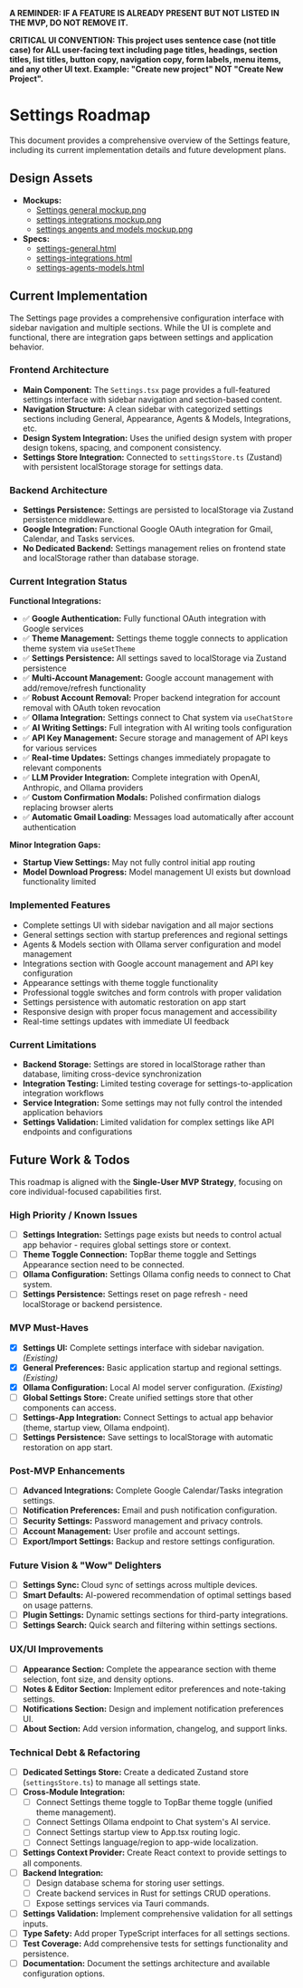 **A REMINDER: IF A FEATURE IS ALREADY PRESENT BUT NOT LISTED IN THE MVP, DO NOT REMOVE IT.**

**CRITICAL UI CONVENTION: This project uses sentence case (not title case) for ALL user-facing text including page titles, headings, section titles, list titles, button copy, navigation copy, form labels, menu items, and any other UI text. Example: "Create new project" NOT "Create New Project".**

# Settings Roadmap

This document provides a comprehensive overview of the Settings feature, including its current implementation details and future development plans.

## Design Assets

- **Mockups:** 
  - [Settings general mockup.png](../../design/mockups/Settings%20general%20mockup.png)
  - [settings integrations mockup.png](../../design/mockups/settings%20integrations%20mockup.png)
  - [settings angents and models mockup.png](../../design/mockups/settings%20angents%20and%20models%20mockup.png)
- **Specs:**
  - [settings-general.html](../../design/specs/settings-general.html)
  - [settings-integrations.html](../../design/specs/settings-integrations.html)
  - [settings-agents-models.html](../../design/specs/settings-agents-models.html)

## Current Implementation

The Settings page provides a comprehensive configuration interface with sidebar navigation and multiple sections. While the UI is complete and functional, there are integration gaps between settings and application behavior.

### Frontend Architecture

- **Main Component:** The `Settings.tsx` page provides a full-featured settings interface with sidebar navigation and section-based content.
- **Navigation Structure:** A clean sidebar with categorized settings sections including General, Appearance, Agents & Models, Integrations, etc.
- **Design System Integration:** Uses the unified design system with proper design tokens, spacing, and component consistency.
- **Settings Store Integration:** Connected to `settingsStore.ts` (Zustand) with persistent localStorage storage for settings data.

### Backend Architecture

- **Settings Persistence:** Settings are persisted to localStorage via Zustand persistence middleware.
- **Google Integration:** Functional Google OAuth integration for Gmail, Calendar, and Tasks services.
- **No Dedicated Backend:** Settings management relies on frontend state and localStorage rather than database storage.

### Current Integration Status

**Functional Integrations:**
- ✅ **Google Authentication:** Fully functional OAuth integration with Google services
- ✅ **Theme Management:** Settings theme toggle connects to application theme system via `useSetTheme`
- ✅ **Settings Persistence:** All settings saved to localStorage via Zustand persistence
- ✅ **Multi-Account Management:** Google account management with add/remove/refresh functionality
- ✅ **Robust Account Removal:** Proper backend integration for account removal with OAuth token revocation
- ✅ **Ollama Integration:** Settings connect to Chat system via `useChatStore`
- ✅ **AI Writing Settings:** Full integration with AI writing tools configuration
- ✅ **API Key Management:** Secure storage and management of API keys for various services
- ✅ **Real-time Updates:** Settings changes immediately propagate to relevant components
- ✅ **LLM Provider Integration:** Complete integration with OpenAI, Anthropic, and Ollama providers
- ✅ **Custom Confirmation Modals:** Polished confirmation dialogs replacing browser alerts
- ✅ **Automatic Gmail Loading:** Messages load automatically after account authentication

**Minor Integration Gaps:**
- **Startup View Settings:** May not fully control initial app routing
- **Model Download Progress:** Model management UI exists but download functionality limited

### Implemented Features

- Complete settings UI with sidebar navigation and all major sections
- General settings section with startup preferences and regional settings
- Agents & Models section with Ollama server configuration and model management
- Integrations section with Google account management and API key configuration
- Appearance settings with theme toggle functionality
- Professional toggle switches and form controls with proper validation
- Settings persistence with automatic restoration on app start
- Responsive design with proper focus management and accessibility
- Real-time settings updates with immediate UI feedback

### Current Limitations

- **Backend Storage:** Settings are stored in localStorage rather than database, limiting cross-device synchronization
- **Integration Testing:** Limited testing coverage for settings-to-application integration workflows
- **Service Integration:** Some settings may not fully control the intended application behaviors
- **Settings Validation:** Limited validation for complex settings like API endpoints and configurations

## Future Work & Todos

This roadmap is aligned with the **Single-User MVP Strategy**, focusing on core individual-focused capabilities first.

### High Priority / Known Issues

- [ ] **Settings Integration:** Settings page exists but needs to control actual app behavior - requires global settings store or context.
- [ ] **Theme Toggle Connection:** TopBar theme toggle and Settings Appearance section need to be connected.
- [ ] **Ollama Configuration:** Settings Ollama config needs to connect to Chat system.
- [ ] **Settings Persistence:** Settings reset on page refresh - need localStorage or backend persistence.

### MVP Must-Haves

- [x] **Settings UI:** Complete settings interface with sidebar navigation. *(Existing)*
- [x] **General Preferences:** Basic application startup and regional settings. *(Existing)*
- [x] **Ollama Configuration:** Local AI model server configuration. *(Existing)*
- [ ] **Global Settings Store:** Create unified settings store that other components can access.
- [ ] **Settings-App Integration:** Connect Settings to actual app behavior (theme, startup view, Ollama endpoint).
- [ ] **Settings Persistence:** Save settings to localStorage with automatic restoration on app start.

### Post-MVP Enhancements

- [ ] **Advanced Integrations:** Complete Google Calendar/Tasks integration settings.
- [ ] **Notification Preferences:** Email and push notification configuration.
- [ ] **Security Settings:** Password management and privacy controls.
- [ ] **Account Management:** User profile and account settings.
- [ ] **Export/Import Settings:** Backup and restore settings configuration.

### Future Vision & "Wow" Delighters

- [ ] **Settings Sync:** Cloud sync of settings across multiple devices.
- [ ] **Smart Defaults:** AI-powered recommendation of optimal settings based on usage patterns.
- [ ] **Plugin Settings:** Dynamic settings sections for third-party integrations.
- [ ] **Settings Search:** Quick search and filtering within settings sections.

### UX/UI Improvements

- [ ] **Appearance Section:** Complete the appearance section with theme selection, font size, and density options.
- [ ] **Notes & Editor Section:** Implement editor preferences and note-taking settings.
- [ ] **Notifications Section:** Design and implement notification preferences UI.
- [ ] **About Section:** Add version information, changelog, and support links.

### Technical Debt & Refactoring

- [ ] **Dedicated Settings Store:** Create a dedicated Zustand store (`settingsStore.ts`) to manage all settings state.
- [ ] **Cross-Module Integration:**
  - [ ] Connect Settings theme toggle to TopBar theme toggle (unified theme management).
  - [ ] Connect Settings Ollama endpoint to Chat system's AI service.
  - [ ] Connect Settings startup view to App.tsx routing logic.
  - [ ] Connect Settings language/region to app-wide localization.
- [ ] **Settings Context Provider:** Create React context to provide settings to all components.
- [ ] **Backend Integration:**
  - [ ] Design database schema for storing user settings.
  - [ ] Create backend services in Rust for settings CRUD operations.
  - [ ] Expose settings services via Tauri commands.
- [ ] **Settings Validation:** Implement comprehensive validation for all settings inputs.
- [ ] **Type Safety:** Add proper TypeScript interfaces for all settings sections.
- [ ] **Test Coverage:** Add comprehensive tests for settings functionality and persistence.
- [ ] **Documentation:** Document the settings architecture and available configuration options. 